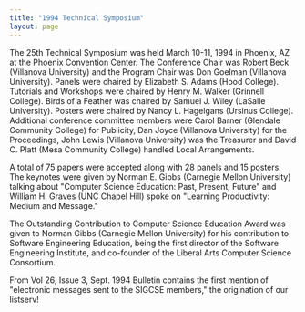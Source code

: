 ```yaml
---
title: "1994 Technical Symposium"
layout: page
---
```


The 25th Technical Symposium was held March 10-11, 1994 in Phoenix, AZ
at the Phoenix Convention Center. The Conference Chair was Robert Beck
(Villanova University) and the Program Chair was Don Goelman (Villanova
University). Panels were chaired by Elizabeth S. Adams (Hood College).
Tutorials and Workshops were chaired by Henry M. Walker (Grinnell
College). Birds of a Feather was chaired by Samuel J. Wiley (LaSalle
University). Posters were chaired by Nancy L. Hagelgans (Ursinus
College). Additional conference committee members were Carol Barner
(Glendale Community College) for Publicity, Dan Joyce (Villanova
University) for the Proceedings, John Lewis (Villanova University) was
the Treasurer and David C. Platt (Mesa Community College) handled Local
Arrangements.

A total of 75 papers were accepted along with 28 panels and 15 posters.
The keynotes were given by Norman E. Gibbs (Carnegie Mellon University)
talking about "Computer Science Education: Past, Present, Future" and
William H. Graves (UNC Chapel Hill) spoke on "Learning Productivity:
Medium and Message."

The Outstanding Contribution to Computer Science Education Award was
given to Norman Gibbs (Carnegie Mellon University) for his contribution
to Software Engineering Education, being the first director of the
Software Engineering Institute, and co-founder of the Liberal Arts
Computer Science Consortium.

From Vol 26, Issue 3, Sept. 1994 Bulletin contains the first mention of
"electronic messages sent to the SIGCSE members," the origination of our
listserv!
